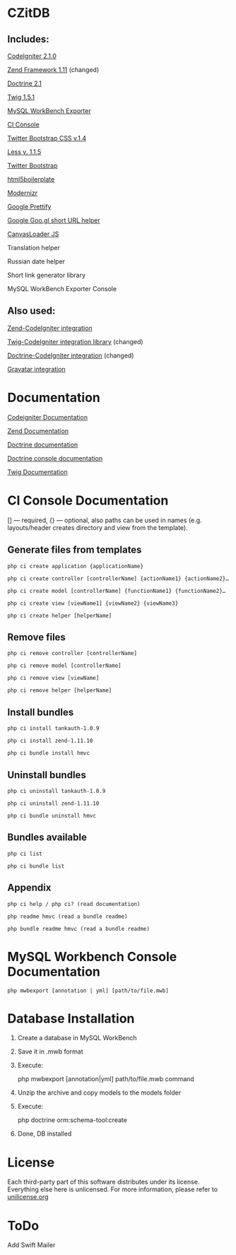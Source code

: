 CZitDB
=========

Includes:
---------

[CodeIgniter 2.1.0](http://codeigniter.com/)

[Zend Framework 1.11](http://www.zend.com/) (changed)

[Doctrine 2.1](http://www.doctrine-project.org/)

[Twig 1.5.1](http://twig.sensiolabs.org/)

[MySQL WorkBench Exporter](https://github.com/johmue/mysql-workbench-schema-exporter)

[CI Console](https://bitbucket.org/anatooly/ciconsole)

[Twitter Bootstrap CSS v.1.4](https://github.com/twitter/bootstrap)

[Less v. 1.1.5](http://lesscss.org/)

[Twitter Bootstrap](http://twitter.github.com/bootstrap/)

[html5boilerplate](http://html5boilerplate.com)

[Modernizr](http://www.modernizr.com/)

[Google Prettify](http://code.google.com/p/google-code-prettify/)

[Google Goo.gl short URL helper](http://goo.gl)

[CanvasLoader JS](https://github.com/heartcode/CanvasLoader)

Translation helper

Russian date helper

Short link generator library

MySQL WorkBench Exporter Console


Also used:
--------------

[Zend-CodeIgniter integration](http://www.beyondcoding.com/2008/02/21/using-zend-framework-with-codeigniter/)

[Twig-CodeIgniter integration library](https://github.com/bmatschullat/Twig-Codeigniter) (changed)

[Doctrine-CodeIgniter integration](http://wildlyinaccurate.com/integrating-doctrine-2-with-codeigniter-2/) (changed)

[Gravatar integration](https://github.com/emberlabs/gravatarlib)

Documentation
===========

[Codeigniter Documentation](http://codeigniter.com/user_guide/)

[Zend Documentation](http://framework.zend.com/manual/en/)

[Doctrine documentation](http://www.doctrine-project.org/docs/orm/2.1)

[Doctrine console documentation](http://www.doctrine-project.org/docs/orm/2.1/en/reference/tools.html)

[Twig Documentation](http://twig.sensiolabs.org/)

CI Console Documentation
========================

[] — required, {} — optional, also paths can be used in names (e.g. layouts/header creates directory and view from the template).

Generate files from templates
------------------------------

	php ci create application {applicationName}

	php ci create controller [controllerName] {actionName1} {actionName2}…

	php ci create model [controllerName] {functionName1} {functionName2}…

	php ci create view [viewName1] {viewName2} {viewName3}

	php ci create helper [helperName]

Remove files
------------

	php ci remove controller [controllerName]

	php ci remove model [controllerName]

	php ci remove view [viewName]

	php ci remove helper [helperName]

Install bundles
----------------

	php ci install tankauth-1.0.9

	php ci install zend-1.11.10

	php ci bundle install hmvc

Uninstall bundles
-----------------

	php ci uninstall tankauth-1.0.9

	php ci uninstall zend-1.11.10

	php ci bundle uninstall hmvc

Bundles available
-----------------

	php ci list

	php ci bundle list

Appendix
--------

	php ci help / php ci? (read documentation)

	php readme hmvc (read a bundle readme)

	php bundle readme hmvc (read a bundle readme)
	
MySQL Workbench Console Documentation
===================================

	php mwbexport [annotation | yml] [path/to/file.mwb]


Database Installation
============

1. Create a database in MySQL WorkBench
2. Save it in .mwb format
3. Execute:

	php mwbexport [annotation|yml] path/to/file.mwb command

4. Unzip the archive and copy models to the models folder
5. Execute:

	php doctrine orm:schema-tool:create

6. Done, DB installed

License
========
Each third-party part of this software distributes under its license.
Everything else here is unlicensed.
For more information, please refer to [unilicense.org](http://unlicense.org/)

ToDo
====

Add Swift Mailer